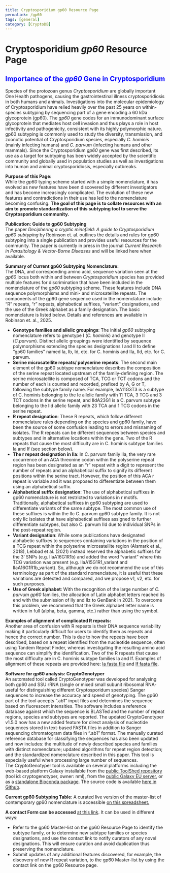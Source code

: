 ```yaml
---
title: Cryptosporidium gp60 Resource Page
permalink: /gp60
tags: [general]
category: [CryptoDB]
---
```

<style>

div.method-details {
  margin: 2em;
}

h2 {
  color: blue;
}

</style>

<h1>Cryptosporidium <i>gp60</i> Resource Page</h1>

<div class="static-content"> 

<h2>Importance of the <i>gp60</i> Gene in Cryptosporidium</h2>
<p>Species of the protozoan genus <i>Cryptosporidium</i> are globally important One Health pathogens, causing the gastrointestinal illness cryptosporidiosis in both humans and animals. Investigations into the molecular epidemiology of Cryptosporidium have relied heavily over the past 25 years on within-species subtyping by sequencing part of a gene encoding a 60 kDa glycoprotein (gp60). The <i>gp60</i> gene codes for an immunodominant surface glycoprotein that mediates host cell invasion and thus plays a role in host infectivity and pathogenicity, consistent with its highly polymorphic nature. gp60 subtyping is commonly used to study the diversity, transmission, and zoonotic potential of Cryptosporidium species, especially <i>C. hominis</i> (mainly infecting humans) and <i>C. parvum</i> (infecting humans and other mammals). Since the Cryptosporidium <i>gp60</i> gene was first described, its use as a target for subtyping has been widely accepted by the scientific community and globally used in population studies as well as investigations into human and animal cryptosporidiosis, especially outbreaks.</p>

<p><b>Purpose of this Page:</b> <br>
While the <i>gp60</i> typing scheme started with a simple nomenclature, it has evolved as new features have been discovered by different investigators and has become increasingly complicated. The evolution of these new features and contradictions in their use has led to the nomenclature becoming confusing. <b>The goal of this page is to collate resources with an aim to promote standardization of this subtyping tool to serve the Cryptosporidium community.</b></p>

<p><b>Publication: Guide to gp60 Subtyping</b> <br>
The paper <i>Deciphering a cryptic minefield: A guide to Cryptosporidium gp60 subtyping</i> by Robinson et. al. outlines the details and rules for gp60 subtyping into a single publication and provides useful resources for the community. The paper is currently in press in the journal <i>Current Research in Parasitology & Vector-Borne Diseases</i> and will be linked here when available.</p>

<p><b>Summary of Current gp60 Subtyping Nomenclature:</b> <br>
The DNA, and corresponding amino acid, sequence variation seen at the <i>gp60</i> locus both within and between <i>Cryptosporidium</i> species has provided multiple features for discrimination that have been included in the nomenclature of the <i>gp60</i> subtyping scheme. These features include DNA sequence polymorphisms and mini- and microsatellite repeats. The components of the gp60 gene sequence used in the nomenclature include “R” repeats, “r” repeats, alphabetical suffixes, “variant” designations, and the use of the Greek alphabet as a family designation. The basic nomenclature is listed below. Details and references are available in Robinson et. al., 2025.
       <ul>
        <li><b>Genotype families and allelic groupings</b>: The initial <i>gp60</i> subtyping nomenclature refers to genotype I (<i>C. hominis</i>) and genotype II (<i>C.parvum</i>). Distinct allelic groupings were identified by sequence polymorphisms extending the species designations I and II to define “gp60 families” named Ia, Ib, Id, etc. for C. hominis and IIa, IId, etc. for C. parvum.</li>
        <li><b>Serine microsatellite repeats/ polyserine repeats</b>: The second main element of the gp60 subtype nomenclature describes the composition of the serine repeat located upstream of the family-defining region. The serine microsatellite is composed of TCA, TCG or TCT codons and the number of each is counted and recorded, prefixed by A, G or T, following the subtype family name. For example, IeA11G3T3 is a subtype of C. hominis belonging to the Ie allelic family with 11 TCA, 3 TCG and 3 TCT codons in the serine repeat, and IIdA23G1 is a C. parvum subtype belonging to the IId allelic family with 23 TCA and 1 TCG codons in the serine repeat.</li>
        <li><b>R repeat designation</b>: These R repeats, which follow different nomenclature rules depending on the species and gp60 family, have been the source of some confusion leading to errors and misnaming of isolates. The R repeats can be different sequences between species and subtypes and in alternative locations within the gene. Two of the R repeats that cause the most difficulty are in C. hominis subtype families Ia and If (see section below).</li>
        <li><b>The r repeat designation in IIa</b>: In C. parvum family IIa, the very rare occurrence of an ACA threonine codon within the polyserine repeat region has been designated as an “r” repeat with a digit to represent the number of repeats and an alphabetical suffix to signify its different positions within the serine tract. However, the position of this ACA r repeat is variable and it was proposed to differentiate between them using an alphabetical suffix.</li>
        <li><b>Alphabetical suffix designation</b>: The use of alphabetical suffixes in gp60 nomenclature is not restricted to variations in r motifs. Traditionally, alphabetical suffixes in gp60 subtyping are used to differentiate variants of the same subtype. The most common use of these suffixes is within the IIc C. parvum gp60 subtype family. It is not only IIc isolates that have alphabetical suffixes assigned to further differentiate subtypes, but also C. parvum IId due to individual SNPs in the post-repeat region.</li>
        <li><b>Variant designation</b>: While some publications have designated alphabetic suffixes to sequences containing variations in the position of a TCG repeat within the polyserine microsatellite region (Alsmark et al., 2018), Lebbad et al. (2021) instead reserved the alphabetic suffixes for the 3’ SNPs (e.g. IIaA16G1R1b) and added the word “variant” where this TCG variation was present (e.g. IIaA15G1R1_variant and IIaA16G1R1b_variant). So, although we do not recommend the use of this terminology as part of the standard nomenclature, it is useful that these variations are detected and compared, and we propose v1, v2, etc. for such purposes.</li>
        <li><b>Use of Greek alphabet</b>: With the recognition of the large number of <i>C. parvum gp60</i> families, the allocation of Latin alphabet letters reached its end with the submission of IIy and IIz to GenBank in 2021. To overcome this problem, we recommend that the Greek alphabet letter name is written in full (alpha, beta, gamma, etc.) rather than using the symbol. </li>
        </ul>
</p>

<p><b>Examples of alignment of complicated R repeats:</b> <br>
Another area of confusion with R repeats is their DNA sequence variability making it particularly difficult for users to identify them as repeats and hence the correct number. This is due to how the repeats have been described, based on a repeat identified from the nucleotide sequence, often using Tandem Repeat Finder, whereas investigating the resulting amino acid sequence can simplify the identification. Two of the R repeats that cause the most difficulty are in C. hominis subtype families Ia and If. Examples of alignment of these repeats are provided here: <a target="_blank" href="{{'/documents/gp60_Ia_R_repeat_alignment.fas' | absolute_url}}">Ia fasta file</a> and <a target="_blank" href="{{'/documents/gp60_If_R_repeat_alignment.fas' | absolute_url}}">If fasta file</a>.</p>

<p><b> Software for gp60 analysis: CryptoGenotyper</b> <br>
An automated tool called CryptoGenotyper was developed for analysing both gp60 and SSU rRNA (single or mixed small subunit ribosomal RNA- useful for distinguishing different Cryptosporidum species) Sanger sequences to increase the accuracy and speed of genotyping. The gp60 part of the tool accepts “.ab1” input files and determines the sequence based on fluorescent intensities. The software includes a reference database against which the sequence is BLASTed and the number of repeat regions, species and subtypes are reported. The updated CryptoGenotyper v1.5.0 now has a new added feature for direct analysis of nucleotide sequences stored in text-based FASTA files in addition to Sanger sequencing chromatogram data files in “.ab1” format. The manually curated reference database for classifying the sequences has also been updated and now includes: the multitude of newly described species and families with distinct nomenclature; updated algorithms for repeat region detection; and the standardized nomenclature described in this paper. This tool is especially useful when processing large number of sequences. <br>
The CryptoGenotyper tool is available on several platforms including the web-based platform Galaxy installable from the <a href="https://toolshed.g2.bx.psu.edu/" target="_blank">public ToolShed repository</a> (tool id: cryptogenotyper, owner: nml), from the <a href="https://usegalaxy.eu/root?tool_id=CryptoGenotyper" target="_blank">public Galaxy EU server</a>, or as a <a href="https://anaconda.org/bioconda/cryptogenotyper" target="_blank">standalone Bioconda package</a>. The source code is available <a href="https://github.com/phac-nml/CryptoGenotyper" target="_blank">here in Github</a>.

<p><b>Current gp60 Subtyping Table</b>: A curated live version of the master-list of contemporary gp60 nomenclature is accessible <a href="https://docs.google.com/spreadsheets/d/1jGudi-s34ShrlJxciSpdPd9MgyAx1aFf/edit?usp=sharing&ouid=110551133009250701521&rtpof=true&sd=true" target="_blank">on this spreadsheet.</a></p>

<p><b>A contact Form can be accessed</b> <a href="https://docs.google.com/forms/d/e/1FAIpQLSeUAcedO-I2b5IXXOW4p_iZGsoNkbROXA11_LHtVAJSZ1PTSQ/viewform?usp=header" target="_blank">at this link</a>. It can be used in different ways: 
<ul>
<li>Refer to the gp60 Master-list on the gp60 Resource Page to identify the subtype family, or to determine new subtype families or species designations, and use the contact link to notify curators of any novel designations. This will ensure curation and avoid duplication thus preserving the nomenclature. </li>
<li>Submit updates of any additional features discovered, for example, the discovery of new R repeat variation, to the gp60 Master-list by using the contact link on the gp60 Resource page. </li></p>

